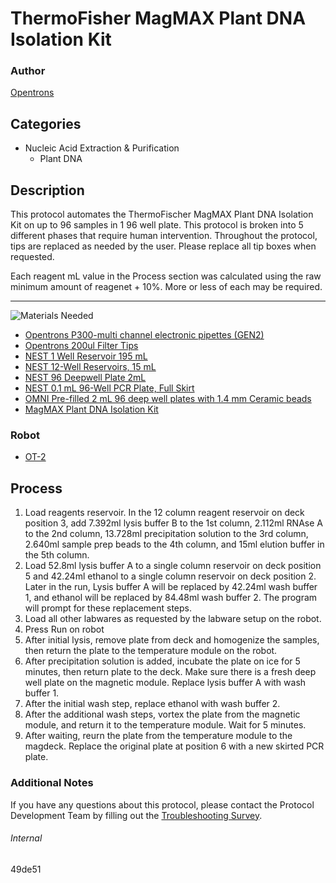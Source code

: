 # ThermoFisher MagMAX Plant DNA Isolation Kit

### Author
[Opentrons](https://opentrons.com/)

## Categories
* Nucleic Acid Extraction & Purification
	* Plant DNA

## Description
This protocol automates the ThermoFischer MagMAX Plant DNA Isolation Kit on up to 96 samples in 1 96 well plate. This protocol is broken into 5 different phases that require human intervention. Throughout the protocol, tips are replaced as needed by the user. Please replace all tip boxes when requested.

Each reagent mL value in the Process section was calculated using the raw minimum amount of reagenet + 10%. More or less of each may be required.

---
![Materials Needed](https://s3.amazonaws.com/opentrons-protocol-library-website/custom-README-images/001-General+Headings/materials.png)

* [Opentrons P300-multi channel electronic pipettes (GEN2)](https://shop.opentrons.com/collections/ot-2-robot/products/8-channel-electronic-pipette?variant=5984202489885)
* [Opentrons 200ul Filter Tips](https://shop.opentrons.com/collections/opentrons-tips/products/opentrons-200ul-filter-tips)
* [NEST 1 Well Reservoir 195 mL](http://www.cell-nest.com/page94?_l=en&product_id=102)
* [NEST 12-Well Reservoirs, 15 mL](https://shop.opentrons.com/collections/verified-labware/products/nest-12-well-reservoir-15-ml)
* [NEST 96 Deepwell Plate 2mL](http://www.cell-nest.com/page94?product_id=101&_l=en)
* [NEST 0.1 mL 96-Well PCR Plate, Full Skirt](https://shop.opentrons.com/collections/verified-labware/products/nest-0-1-ml-96-well-pcr-plate-full-skirt)
* [OMNI Pre-filled 2 mL 96 deep well plates with 1.4 mm Ceramic beads](https://www.omni-inc.com/consumables/well-plates/2-pack-96-well-plate-1-4mm-ceramic.html)
* [MagMAX Plant DNA Isolation Kit](https://www.thermofisher.com/order/catalog/product/A32549#/A32549)


### Robot
* [OT-2](https://opentrons.com/ot-2)

## Process
1. Load reagents reservoir. In the 12 column reagent reservoir on deck position 3, add 7.392ml lysis buffer B to the 1st column, 2.112ml RNAse A to the 2nd column, 13.728ml precipitation solution to the 3rd column, 2.640ml sample prep beads to the 4th column, and 15ml elution buffer in the 5th column. 
2. Load 52.8ml lysis buffer A to a single column reservoir on deck position 5 and 42.24ml ethanol to a single column reservoir on deck position 2. Later in the run, Lysis buffer A will be replaced by 42.24ml wash buffer 1, and ethanol will be replaced by 84.48ml wash buffer 2. The program will prompt for these replacement steps.
3. Load all other labwares as requested by the labware setup on the robot.
4. Press Run on robot
5. After initial lysis, remove plate from deck and homogenize the samples, then return the plate to the temperature module on the robot.
6. After precipitation solution is added, incubate the plate on ice for 5 minutes, then return plate to the deck. Make sure there is a fresh deep well plate on the magnetic module. Replace lysis buffer A with wash buffer 1.
7. After the initial wash step, replace ethanol with wash buffer 2.
8. After the additional wash steps, vortex the plate from the magnetic module, and return it to the temperature module. Wait for 5 minutes.
9. After waiting, reurn the plate from the temperature module to the magdeck. Replace the original plate at position 6 with a new skirted PCR plate. 

### Additional Notes
If you have any questions about this protocol, please contact the Protocol Development Team by filling out the [Troubleshooting Survey](https://protocol-troubleshooting.paperform.co/).

###### Internal
49de51
